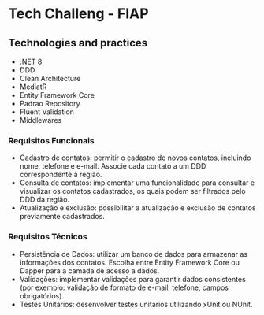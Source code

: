 # Tech Challeng - FIAP

## Technologies and practices
- .NET 8
- DDD
- Clean Architecture
- MediatR
- Entity Framework Core
- Padrao Repository
- Fluent Validation
- Middlewares


### Requisitos Funcionais
- Cadastro de contatos: permitir o cadastro de novos contatos, incluindo
nome, telefone e e-mail. Associe cada contato a um DDD correspondente
à região.
- Consulta de contatos: implementar uma funcionalidade para consultar e
visualizar os contatos cadastrados, os quais podem ser filtrados pelo DDD
da região.
- Atualização e exclusão: possibilitar a atualização e exclusão de contatos
previamente cadastrados.

### Requisitos Técnicos
- Persistência de Dados: utilizar um banco de dados para armazenar as
informações dos contatos. Escolha entre Entity Framework Core ou
Dapper para a camada de acesso a dados.
- Validações: implementar validações para garantir dados consistentes
(por exemplo: validação de formato de e-mail, telefone, campos
obrigatórios).
- Testes Unitários: desenvolver testes unitários utilizando xUnit ou NUnit.
